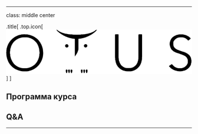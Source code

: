 ---

class: middle center

.title[ 
  .top.icon[![otus main](assets/otus-3.png)]
]

## Программа курса 
## Q&A

---
